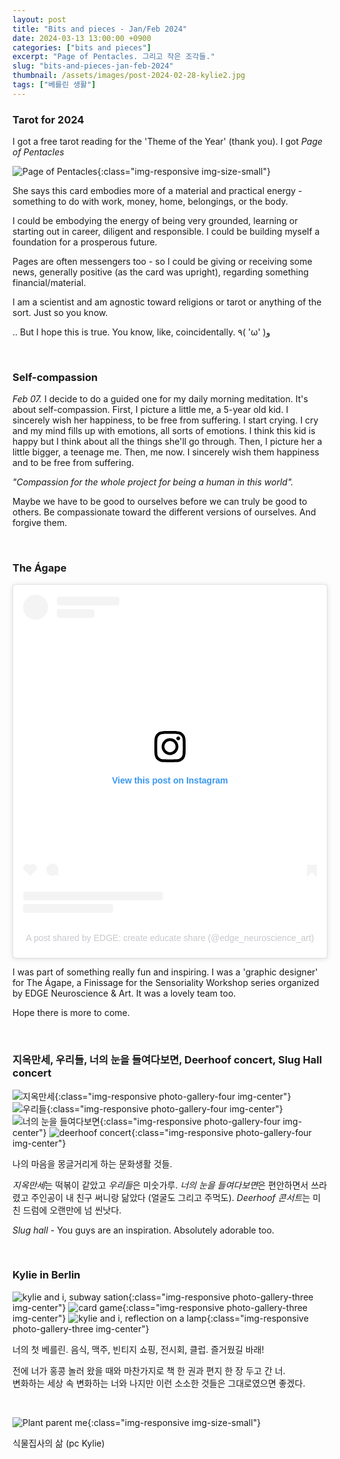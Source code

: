 ```yaml
---
layout: post
title: "Bits and pieces - Jan/Feb 2024"
date: 2024-03-13 13:00:00 +0900
categories: ["bits and pieces"]
excerpt: "Page of Pentacles. 그리고 작은 조각들."
slug: "bits-and-pieces-jan-feb-2024"
thumbnail: /assets/images/post-2024-02-28-kylie2.jpg
tags: ["베를린 생활"]
---
```


### Tarot for 2024

I got a free tarot reading for the 'Theme of the Year' (thank you). I got *Page of Pentacles*

![Page of Pentacles]({{site.baseurl}}/assets/images/post-2024-02-28-tarot.JPG){:class="img-responsive img-size-small"}

She says this card embodies more of a material and practical energy - something to do with work, money, home, belongings, or the body. 
<!-- She says it could either reflect what's at the forefront of my mind right now or could be the general theme of the year.  -->

I could be embodying the energy of being very grounded, learning or starting out in career, diligent and responsible. I could be building myself a foundation for a prosperous future. 

Pages are often messengers too - so I could be giving or receiving some news, generally positive (as the card was upright), regarding something financial/material. 


I am a scientist and am agnostic toward religions or tarot or anything of the sort. Just so you know.

.. But I hope this is true. You know, like, coincidentally. ٩( 'ω' )و 

<br/>

### Self-compassion
*Feb 07.* I decide to do a guided one for my daily morning meditation. It's about self-compassion. First, I picture a little me, a 5-year old kid. I sincerely wish her happiness, to be free from suffering. I start crying. I cry and my mind fills up with emotions, all sorts of emotions. I think this kid is happy but I think about all the things she'll go through. Then, I picture her a little bigger, a teenage me. Then, me now. I sincerely wish them happiness and to be free from suffering. 

*"Compassion for the whole project for being a human in this world".*

Maybe we have to be good to ourselves before we can truly be good to others. Be compassionate toward the different versions of ourselves. And forgive them. 


<br/>

### The Ágape
<blockquote class="instagram-media" data-instgrm-permalink="https://www.instagram.com/p/C2zQdVUsF19/?utm_source=ig_embed&amp;utm_campaign=loading" data-instgrm-version="14" style=" background:#FFF; border:0; border-radius:3px; box-shadow:0 0 1px 0 rgba(0,0,0,0.5),0 1px 10px 0 rgba(0,0,0,0.15); margin: 1px; max-width:540px; min-width:326px; padding:0; width:99.375%; width:-webkit-calc(100% - 2px); width:calc(100% - 2px);"><div style="padding:16px;"> <a href="https://www.instagram.com/p/C2zQdVUsF19/?utm_source=ig_embed&amp;utm_campaign=loading" style=" background:#FFFFFF; line-height:0; padding:0 0; text-align:center; text-decoration:none; width:100%;" target="_blank"> <div style=" display: flex; flex-direction: row; align-items: center;"> <div style="background-color: #F4F4F4; border-radius: 50%; flex-grow: 0; height: 40px; margin-right: 14px; width: 40px;"></div> <div style="display: flex; flex-direction: column; flex-grow: 1; justify-content: center;"> <div style=" background-color: #F4F4F4; border-radius: 4px; flex-grow: 0; height: 14px; margin-bottom: 6px; width: 100px;"></div> <div style=" background-color: #F4F4F4; border-radius: 4px; flex-grow: 0; height: 14px; width: 60px;"></div></div></div><div style="padding: 19% 0;"></div> <div style="display:block; height:50px; margin:0 auto 12px; width:50px;"><svg width="50px" height="50px" viewBox="0 0 60 60" version="1.1" xmlns="https://www.w3.org/2000/svg" xmlns:xlink="https://www.w3.org/1999/xlink"><g stroke="none" stroke-width="1" fill="none" fill-rule="evenodd"><g transform="translate(-511.000000, -20.000000)" fill="#000000"><g><path d="M556.869,30.41 C554.814,30.41 553.148,32.076 553.148,34.131 C553.148,36.186 554.814,37.852 556.869,37.852 C558.924,37.852 560.59,36.186 560.59,34.131 C560.59,32.076 558.924,30.41 556.869,30.41 M541,60.657 C535.114,60.657 530.342,55.887 530.342,50 C530.342,44.114 535.114,39.342 541,39.342 C546.887,39.342 551.658,44.114 551.658,50 C551.658,55.887 546.887,60.657 541,60.657 M541,33.886 C532.1,33.886 524.886,41.1 524.886,50 C524.886,58.899 532.1,66.113 541,66.113 C549.9,66.113 557.115,58.899 557.115,50 C557.115,41.1 549.9,33.886 541,33.886 M565.378,62.101 C565.244,65.022 564.756,66.606 564.346,67.663 C563.803,69.06 563.154,70.057 562.106,71.106 C561.058,72.155 560.06,72.803 558.662,73.347 C557.607,73.757 556.021,74.244 553.102,74.378 C549.944,74.521 548.997,74.552 541,74.552 C533.003,74.552 532.056,74.521 528.898,74.378 C525.979,74.244 524.393,73.757 523.338,73.347 C521.94,72.803 520.942,72.155 519.894,71.106 C518.846,70.057 518.197,69.06 517.654,67.663 C517.244,66.606 516.755,65.022 516.623,62.101 C516.479,58.943 516.448,57.996 516.448,50 C516.448,42.003 516.479,41.056 516.623,37.899 C516.755,34.978 517.244,33.391 517.654,32.338 C518.197,30.938 518.846,29.942 519.894,28.894 C520.942,27.846 521.94,27.196 523.338,26.654 C524.393,26.244 525.979,25.756 528.898,25.623 C532.057,25.479 533.004,25.448 541,25.448 C548.997,25.448 549.943,25.479 553.102,25.623 C556.021,25.756 557.607,26.244 558.662,26.654 C560.06,27.196 561.058,27.846 562.106,28.894 C563.154,29.942 563.803,30.938 564.346,32.338 C564.756,33.391 565.244,34.978 565.378,37.899 C565.522,41.056 565.552,42.003 565.552,50 C565.552,57.996 565.522,58.943 565.378,62.101 M570.82,37.631 C570.674,34.438 570.167,32.258 569.425,30.349 C568.659,28.377 567.633,26.702 565.965,25.035 C564.297,23.368 562.623,22.342 560.652,21.575 C558.743,20.834 556.562,20.326 553.369,20.18 C550.169,20.033 549.148,20 541,20 C532.853,20 531.831,20.033 528.631,20.18 C525.438,20.326 523.257,20.834 521.349,21.575 C519.376,22.342 517.703,23.368 516.035,25.035 C514.368,26.702 513.342,28.377 512.574,30.349 C511.834,32.258 511.326,34.438 511.181,37.631 C511.035,40.831 511,41.851 511,50 C511,58.147 511.035,59.17 511.181,62.369 C511.326,65.562 511.834,67.743 512.574,69.651 C513.342,71.625 514.368,73.296 516.035,74.965 C517.703,76.634 519.376,77.658 521.349,78.425 C523.257,79.167 525.438,79.673 528.631,79.82 C531.831,79.965 532.853,80.001 541,80.001 C549.148,80.001 550.169,79.965 553.369,79.82 C556.562,79.673 558.743,79.167 560.652,78.425 C562.623,77.658 564.297,76.634 565.965,74.965 C567.633,73.296 568.659,71.625 569.425,69.651 C570.167,67.743 570.674,65.562 570.82,62.369 C570.966,59.17 571,58.147 571,50 C571,41.851 570.966,40.831 570.82,37.631"></path></g></g></g></svg></div><div style="padding-top: 8px;"> <div style=" color:#3897f0; font-family:Arial,sans-serif; font-size:14px; font-style:normal; font-weight:550; line-height:18px;">View this post on Instagram</div></div><div style="padding: 12.5% 0;"></div> <div style="display: flex; flex-direction: row; margin-bottom: 14px; align-items: center;"><div> <div style="background-color: #F4F4F4; border-radius: 50%; height: 12.5px; width: 12.5px; transform: translateX(0px) translateY(7px);"></div> <div style="background-color: #F4F4F4; height: 12.5px; transform: rotate(-45deg) translateX(3px) translateY(1px); width: 12.5px; flex-grow: 0; margin-right: 14px; margin-left: 2px;"></div> <div style="background-color: #F4F4F4; border-radius: 50%; height: 12.5px; width: 12.5px; transform: translateX(9px) translateY(-18px);"></div></div><div style="margin-left: 8px;"> <div style=" background-color: #F4F4F4; border-radius: 50%; flex-grow: 0; height: 20px; width: 20px;"></div> <div style=" width: 0; height: 0; border-top: 2px solid transparent; border-left: 6px solid #f4f4f4; border-bottom: 2px solid transparent; transform: translateX(16px) translateY(-4px) rotate(30deg)"></div></div><div style="margin-left: auto;"> <div style=" width: 0px; border-top: 8px solid #F4F4F4; border-right: 8px solid transparent; transform: translateY(16px);"></div> <div style=" background-color: #F4F4F4; flex-grow: 0; height: 12px; width: 16px; transform: translateY(-4px);"></div> <div style=" width: 0; height: 0; border-top: 8px solid #F4F4F4; border-left: 8px solid transparent; transform: translateY(-4px) translateX(8px);"></div></div></div> <div style="display: flex; flex-direction: column; flex-grow: 1; justify-content: center; margin-bottom: 24px;"> <div style=" background-color: #F4F4F4; border-radius: 4px; flex-grow: 0; height: 14px; margin-bottom: 6px; width: 224px;"></div> <div style=" background-color: #F4F4F4; border-radius: 4px; flex-grow: 0; height: 14px; width: 144px;"></div></div></a><p style=" color:#c9c8cd; font-family:Arial,sans-serif; font-size:14px; line-height:17px; margin-bottom:0; margin-top:8px; overflow:hidden; padding:8px 0 7px; text-align:center; text-overflow:ellipsis; white-space:nowrap;"><a href="https://www.instagram.com/p/C2zQdVUsF19/?utm_source=ig_embed&amp;utm_campaign=loading" style=" color:#c9c8cd; font-family:Arial,sans-serif; font-size:14px; font-style:normal; font-weight:normal; line-height:17px; text-decoration:none;" target="_blank">A post shared by EDGE: create educate share (@edge_neuroscience_art)</a></p></div></blockquote> <script async src="//www.instagram.com/embed.js"></script>

I was part of something really fun and inspiring. I was a 'graphic designer' for The Ágape, a Finissage for the Sensoriality Workshop series organized by EDGE Neuroscience & Art. It was a lovely team too. 

Hope there is more to come. 

<br/>

### 지옥만세, 우리들, 너의 눈을 들여다보면, Deerhoof concert, Slug Hall concert
![지옥만세]({{site.baseurl}}/assets/images/post-2024-02-28-지옥만세.jpg){:class="img-responsive photo-gallery-four img-center"}
![우리들]({{site.baseurl}}/assets/images/post-2024-02-28-우리들.jpeg){:class="img-responsive photo-gallery-four img-center"}
![너의 눈을 들여다보면]({{site.baseurl}}/assets/images/post-2024-02-28-movie1.jpeg){:class="img-responsive photo-gallery-four img-center"}
![deerhoof concert]({{site.baseurl}}/assets/images/post-2024-02-28-deerhoof.jpeg){:class="img-responsive photo-gallery-four img-center"}

나의 마음을 몽글거리게 하는 문화생활 것들. 

*지옥만세*는 떡볶이 같았고 *우리들*은 미숫가루. *너의 눈을 들여다보면*은 편안하면서 쓰라렸고 주인공이 내 친구 써니랑 닮았다 (얼굴도 그리고 주먹도). *Deerhoof 콘서트*는 미친 드럼에 오랜만에 넘 씬낫다.

*Slug hall* - You guys are an inspiration. Absolutely adorable too. 



<br/>

### Kylie in Berlin 
![kylie and i, subway sation]({{site.baseurl}}/assets/images/post-2024-02-28-kylie1.jpg){:class="img-responsive photo-gallery-three img-center"}
![card game]({{site.baseurl}}/assets/images/post-2024-02-28-kylie2.jpg){:class="img-responsive photo-gallery-three img-center"}
![kylie and i, reflection on a lamp]({{site.baseurl}}/assets/images/post-2024-02-28-kylie3.JPG){:class="img-responsive photo-gallery-three img-center"}

너의 첫 베를린. 음식, 맥주, 빈티지 쇼핑, 전시회, 클럽. 즐거웠길 바래! 

전에 너가 홍콩 놀러 왔을 때와 마찬가지로 책 한 권과 편지 한 장 두고 간 너. <br/>
변화하는 세상 속 변화하는 너와 나지만 이런 소소한 것들은 그대로였으면 좋겠다.


<br/>

![Plant parent me]({{site.baseurl}}/assets/images/post-2024-02-28-plantmom.JPG){:class="img-responsive img-size-small"}
<figcaption class="align-left"> 식물집사의 삶 (pc Kylie) </figcaption>
